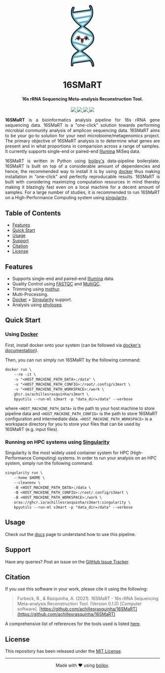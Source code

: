 <div align="center">
  <img src=".github/assets/logo.png" height="200">
  <h1>
      16SMaRT
  </h1>
  <h4>16s rRNA Sequencing Meta-analysis Reconstruction Tool.</h4>
</div>

<p align="center">
    <a href='https://github.com/achillesrasquinha/16SMaRT/actions?query=workflow:"Model CI"'>
      <img src="https://img.shields.io/github/workflow/status/achillesrasquinha/16SMaRT/Model CI?style=flat-square">
    </a>
    <a href='https://github.com/achillesrasquinha/16SMaRT/actions?query=workflow:"Docker"'>
      <img src="https://img.shields.io/github/workflow/status/achillesrasquinha/16SMaRT/Docker?style=flat-square&label=docker">
    </a>
    <a href="https://coveralls.io/github/achillesrasquinha/16SMaRT">
      <img src="https://img.shields.io/coveralls/github/achillesrasquinha/16SMaRT.svg?style=flat-square">
    </a>
    <a href="https://git.io/boilpy">
      <img src="https://img.shields.io/badge/made%20with-boilpy-red.svg?style=flat-square">
    </a>
</p>

<div align="justify">

**16SMaRT** is a bioinformatics analysis pipeline for 16s rRNA gene sequencing data. 16SMaRT is a "one-click" solution towards performing microbial community analysis of amplicon sequencing data. 16SMaRT aims to be your go-to solution for your next microbiome/metagenomics project. The primary objective of 16SMaRT analysis is to determine what genes are present and in what proportions in comparision across a range of samples. It currently supports single-end or paired-end [Illumina](https://www.illumina.com/) MiSeq data.

16SMaRT is written in Python using [boilpy's](https://github.com/achillesrasquinha/boilpy) data-pipeline boilerplate. 
16SMaRT is built on top of a considerable amount of dependencies and hence, the recommended way to install it is by using [docker](#using-docker) thus making installation in "one-click" and perfectly reproducable results. 16SMaRT is built with considering maximizing computation resources in mind thereby making it blazingly fast even on a local machine for a decent amount of samples. For a large number of studies, it is recommended to run 16SMaRT on a High-Performance Computing system using [singularity](#running-on-hpc-systems-using-singularity).

</div>

## Table of Contents

* [Features](#features)
* [Quick Start](#quick-start)
* [Usage](#usage)
* [Support](#support)
* [Citation](#citation)
* [License](#license)

## Features

* Supports single-end and paired-end [Illumina](https://www.illumina.com/) data.
* Quality Control using [FASTQC](https://www.bioinformatics.babraham.ac.uk/projects/fastqc/) and [MultiQC](https://multiqc.info/).
* Trimming using [mothur](https://mothur.org).
* Multi-Processing.
* [Docker](https://www.docker.com/) + [Singularity](https://singularity.hpcng.org/) support.
* Analysis using [phyloseq](https://joey711.github.io/phyloseq/).

## Quick Start

### Using [Docker](https://www.docker.com/)

First, install docker onto your system (can be followed via [docker's documentation](https://docs.docker.com/engine/install)).

Then, you can run simply run 16SMaRT by the following command:

```
docker run \
    --rm -it \
    -v "<HOST_MACHINE_PATH_DATA>:/data" \
    -v "<HOST_MACHINE_PATH_CONFIG>:/root/.config/s3mart \
    -v "<HOST_MACHINE_PATH_WORKSPACE>:/work \
    ghcr.io/achillesrasquinha/s3mart \
    bpyutils --run-ml s3mart -p "data_dir=/data" --verbose
```

where `<HOST_MACHINE_PATH_DATA>` is the path to your host machine to store pipeline data and `<HOST_MACHINE_PATH_CONFIG>` is the path to store 16SMaRT configuration and intermediate data. `<HOST_MACHINE_PATH_WORKSPACE>` is a workspace directory for you to store your files that can be used by 16SMaRT (e.g. input files).

### Running on HPC systems using [Singularity](https://singularity.hpcng.org/)

Singularity is the most widely used container system for HPC (High-Performance Computing) systems. In order to run your analysis on an HPC system, simply run the following command.

```
singularity run \
    --home $HOME \
    --cleanenv \
    -B <HOST_MACHINE_PATH_DATA>:/data \
    -B <HOST_MACHINE_PATH_CONFIG>:/root/.config/s3mart \
    -B <HOST_MACHINE_PATH_WORKSPACE>:/work \
    oras://ghcr.io/achillesrasquinha/s3mart:singularity \
    bpyutils --run-ml s3mart -p "data_dir=/data" --verbose
```

## Usage

Check out the [docs](docs/source) page to understand how to use this pipeline.

## Support

Have any queries? Post an issue on the [GitHub Issue Tracker](https://github.com/achillesrasquinha/16SMaRT/issues).

## Citation

If you use this software in your work, please cite it using the following:

> Furbeck, R., & Rasquinha, A. (2021). 16SMaRT - 16s rRNA Sequencing Meta-analysis Reconstruction Tool. (Version 0.1.0) [Computer software]. [https://github.com/achillesrasquinha/16SMaRT](https://github.com/achillesrasquinha/16SMaRT)

A comprehensive list of references for the tools used is listed [here](REFERENCES.md).

## License

This repository has been released under the [MIT License](LICENSE).

---

<div align="center">
  Made with ❤️ using <a href="https://git.io/boilpy">boilpy</a>.
</div>